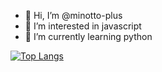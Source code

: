 - 👋 Hi, I’m @minotto-plus
- 👀 I’m interested in javascript
- 🌱 I’m currently learning python


[![Top Langs](https://github-readme-stats.vercel.app/api/top-langs/?username=minottoplus)](https://github.com/anuraghazra/github-readme-stats)
<!---
minotto-plus/minotto-plus is a ✨ special ✨ repository because its `README.md` (this file) appears on your GitHub profile.
You can click the Preview link to take a look at your changes.
--->
